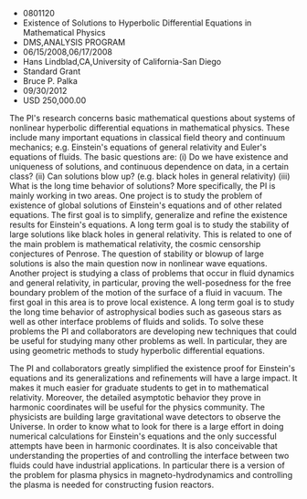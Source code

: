 
* 0801120
* Existence of Solutions to Hyperbolic Differential Equations in Mathematical Physics
* DMS,ANALYSIS PROGRAM
* 06/15/2008,06/17/2008
* Hans Lindblad,CA,University of California-San Diego
* Standard Grant
* Bruce P. Palka
* 09/30/2012
* USD 250,000.00

The PI's research concerns basic mathematical questions about systems of
nonlinear hyperbolic differential equations in mathematical physics. These
include many important equations in classical field theory and continuum
mechanics; e.g. Einstein's equations of general relativity and Euler's equations
of fluids. The basic questions are: (i) Do we have existence and uniqueness of
solutions, and continuous dependence on data, in a certain class? (ii) Can
solutions blow up? (e.g. black holes in general relativity) (iii) What is the
long time behavior of solutions? More specifically, the PI is mainly working in
two areas. One project is to study the problem of existence of global solutions
of Einstein's equations and of other related equations. The first goal is to
simplify, generalize and refine the existence results for Einstein's equations.
A long term goal is to study the stability of large solutions like black holes
in general relativity. This is related to one of the main problem is
mathematical relativity, the cosmic censorship conjectures of Penrose. The
question of stability or blowup of large solutions is also the main question now
in nonlinear wave equations. Another project is studying a class of problems
that occur in fluid dynamics and general relativity, in particular, proving the
well-posedness for the free boundary problem of the motion of the surface of a
fluid in vacuum. The first goal in this area is to prove local existence. A long
term goal is to study the long time behavior of astrophysical bodies such as
gaseous stars as well as other interface problems of fluids and solids. To solve
these problems the PI and collaborators are developing new techniques that could
be useful for studying many other problems as well. In particular, they are
using geometric methods to study hyperbolic differential equations.

The PI and collaborators greatly simplified the existence proof for Einstein's
equations and its generalizations and refinements will have a large impact. It
makes it much easier for graduate students to get in to mathematical relativity.
Moreover, the detailed asymptotic behavior they prove in harmonic coordinates
will be useful for the physics community. The physicists are building large
gravitational wave detectors to observe the Universe. In order to know what to
look for there is a large effort in doing numerical calculations for Einstein's
equations and the only successful attempts have been in harmonic coordinates. It
is also conceivable that understanding the properties of and controlling the
interface between two fluids could have industrial applications. In particular
there is a version of the problem for plasma physics in magneto-hydrodynamics
and controlling the plasma is needed for constructing fusion reactors.

